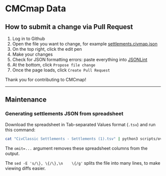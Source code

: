 CMCmap Data
==========

## How to submit a change via Pull Request

1. Log in to Github
1. Open the file you want to change, for example [settlements.civmap.json](https://github.com/cmcmap/data/tree/master/settlements.civmap.json)
1. On the top right, click the edit pen
1. Make your changes
1. Check for JSON formatting errors: paste everything into [JSONLint](https://jsonlint.com/?reformat=no)
1. At the bottom, click `Propose file change`
1. Once the page loads, click `Create Pull Request`

Thank you for contributing to CMCmap!

---

## Maintenance

### Generating settlements JSON from spreadsheet

Download the spreadsheet in Tab-separated Values format (`.tsv`) and run this command:

```bash
cat "CivClassic Settlements - Settlements (1).tsv" | python3 scripts/overlay_from_tsv.py 'omit=founded=major=active=Activity Index - Jan. 2018=Activity Index - Feb. 2018=Activity Index - Apr. 2018=Activity Index - May 2018=Appomattox Builder\'s Association - Rating' | sed -E 's/\}, \{/\},\n    \{/g' > settlements.civmap.json
```

The `omit=...` argument removes these spreadsheet columns from the output.

The `sed -E 's/\}, \{/\},\n    \{/g'` splits the file into many lines, to make viewing diffs easier.

